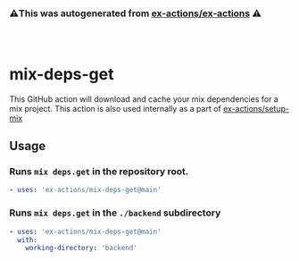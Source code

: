 ### ⚠️This was autogenerated from [ex-actions/ex-actions](https://github.com/ex-actions/ex-actions) ⚠️
### &nbsp;

# mix-deps-get

<!--AUTO-->

This GitHub action will download and cache your mix dependencies for a mix
project. This action is also used internally as a part of
[ex-actions/setup-mix](https://github.com/ex-actions/setup-mix)

## Usage

### Runs `mix deps.get` in the repository root.

```yml
- uses: 'ex-actions/mix-deps-get@main'
```

### Runs `mix deps.get` in the `./backend` subdirectory

```yml
- uses: 'ex-actions/mix-deps-get@main'
  with:
    working-directory: 'backend'
```

